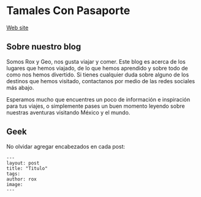 # Tamales Con Pasaporte
[Web site](http://www.tamalesconpasaporte.com/)

## Sobre nuestro blog

Somos Rox y Geo, nos gusta viajar y comer. Este blog es acerca de los lugares que hemos viajado, de lo que hemos aprendido y sobre todo de como nos hemos divertido. Si tienes cualquier duda sobre alguno de los destinos que hemos visitado, contactanos por medio de las redes sociales más abajo.

Esperamos mucho que encuentres un poco de información e inspiración para tus viajes, o simplemente pases un buen momento leyendo sobre nuestras aventuras visitando México y el mundo.

## Geek

No olvidar agregar encabezados en cada post:

```
---
layout: post
title: "Titulo"
tags: 
author: rox
image: 
---
```
